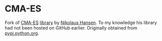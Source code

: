 # CMA-ES

Fork of [CMA-ES](https://en.wikipedia.org/wiki/CMA-ES) [library](https://www.lri.fr/~hansen/html-pythoncma/) by [Nikolaus Hansen](http://www.cmap.polytechnique.fr/~nikolaus.hansen/). To my knowledge his library had not been hosted on GitHub earlier. Originally obtained from [pypi.python.org](https://pypi.python.org/pypi/cma).

